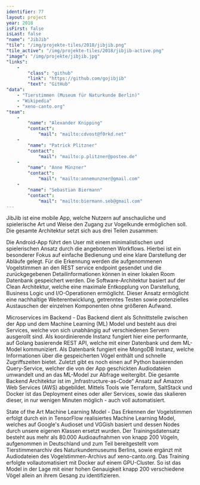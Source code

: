 ```yaml
---
identifier: 77
layout: project
year: 2018
isFirst: false
isLast: false
"name": "JibJib"
"tile": "/img/projekte-tiles/2018/jibjib.png"
"tile_active": "/img/projekte-tiles/2018/jibjib-active.png"
"image": "/img/projekte/jibjib.jpg"
"links":
    -
        "class": "github"
        "link": "https://github.com/gojibjib"
        "text": "GitHub"
"data":
    - "Tierstimmen (Museum für Naturkunde Berlin)"
    - "Wikipedia"
    - "xeno-canto.org"
"team":
    -
        "name": "Alexander Knipping"
        "contact":
            "mail": "mailto:cdvost@f0rkd.net"
    -
        "name": "Patrick Plitzner"
        "contact":
            "mail": "mailto:p.plitzner@posteo.de"
    -
        "name": "Anne Münzner"
        "contact":
            "mail": "mailto:annemunzner@gmail.com"
    -
        "name": "Sebastian Biermann"
        "contact":
            "mail": "mailto:biermann.seb@gmail.com"
---
```

JibJib ist eine mobile App, welche Nutzern auf anschauliche und spielerische Art und Weise den Zugang zur Vogelkunde ermöglichen soll. Die gesamte Architektur setzt sich aus drei Teilen zusammen:

Die Android-App führt den User mit einem minimalistischen und spielerischen Ansatz durch die angebotenen Workflows. Hierbei ist ein besonderer Fokus auf einfache Bedienung und eine klare Darstellung der Abläufe gelegt. Für die Erkennung werden die aufgenommenen Vogelstimmen an den REST service endpoint gesendet und die zurückgegebenen Detailinformationen können in einer lokalen Room Datenbank gespeichert werden. Die Software-Architektur basiert auf der Clean Architektur, welche eine maximale Entkopplung von Darstellung, Business Logic und I/O-Operationen ermöglicht. Dieser Ansatz ermöglicht eine nachhaltige Weiterentwicklung, getrenntes Testen sowie potenzielles Austauschen der einzelnen Komponenten ohne größeren Aufwand.

Microservices im Backend - Das Backend dient als Schnittstelle zwischen der App und dem Machine Learning (ML) Model und besteht aus drei Services, welche von sich unabhängig auf verschiedenen Servern ausgerollt sind. Als koordinierende Instanz fungiert hier eine performante, auf Golang basierende REST API, welche mit einer Datenbank und dem ML-Model kommuniziert. Als Datenbank fungiert eine MongoDB Instanz, welche Informationen über die gespeicherten Vögel enthält und schnelle Zugriffszeiten bietet. Zuletzt gibt es noch einen auf Python basierenden Query-Service, welcher die von der App geschickten Audiodateien umwandelt und an das ML-Model zur Abfrage weitergibt. Die gesamte Backend Architektur ist im „Infrastructure-as-Code“ Ansatz auf Amazon Web Services (AWS) abgebildet. Mittels Tools wie Terraform, SaltStack und Docker ist das Deployment eines oder aller Services, sowie das skalieren dieser, in nur wenigen Minuten möglich - auch voll automatisiert.

State of the Art Machine Learning Model - Das Erkennen der Vogelstimmen erfolgt durch ein in TensorFlow realisiertes Machine Learning Model, welches auf Google's Audioset und VGGish basiert und dessen Nodes durch unsere eigenen Klassen ersetzt wurden. Der Trainingsdatensatz besteht aus mehr als 80.000 Audioaufnahmen von knapp 200 Vögeln, aufgenommen in Deutschland und zum Teil bereitgestellt vom Tierstimmenarchiv des Naturkundemuseums Berlins, sowie ergänzt mit Audiodateien des Vogelstimmen-Archivs auf xeno-canto.org. Das Training erfolgte vollautomatisiert mit Docker auf einem GPU-Cluster. So ist das Model in der Lage mit einer hohen Genauigkeit knapp 200 verschiedene Vögel allein an ihrem Gesang zu identifizieren.
